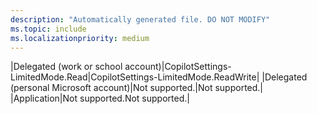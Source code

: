 ```yaml
---
description: "Automatically generated file. DO NOT MODIFY"
ms.topic: include
ms.localizationpriority: medium
---
```


|Delegated (work or school account)|CopilotSettings-LimitedMode.Read|CopilotSettings-LimitedMode.ReadWrite|
|Delegated (personal Microsoft account)|Not supported.|Not supported.|
|Application|Not supported.Not supported.|